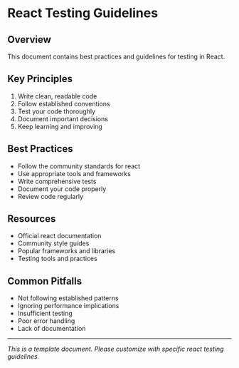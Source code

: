 # React Testing Guidelines

## Overview
This document contains best practices and guidelines for testing in React.

## Key Principles
1. Write clean, readable code
2. Follow established conventions
3. Test your code thoroughly
4. Document important decisions
5. Keep learning and improving

## Best Practices
- Follow the community standards for react
- Use appropriate tools and frameworks
- Write comprehensive tests
- Document your code properly
- Review code regularly

## Resources
- Official react documentation
- Community style guides
- Popular frameworks and libraries
- Testing tools and practices

## Common Pitfalls
- Not following established patterns
- Ignoring performance implications
- Insufficient testing
- Poor error handling
- Lack of documentation

---
*This is a template document. Please customize with specific react testing guidelines.*

